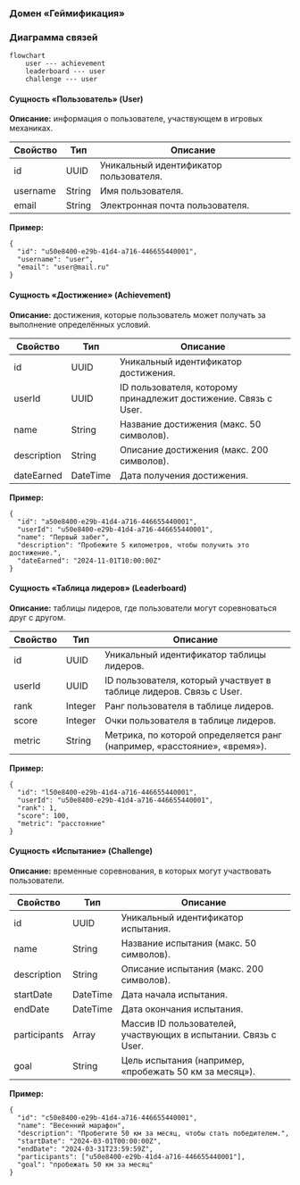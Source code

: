 ### Домен «Геймификация»

### Диаграмма связей
```mermaid
flowchart
    user --- achievement
    leaderboard --- user
    challenge --- user
```

#### Сущность «Пользователь» (User)

**Описание:** информация о пользователе, участвующем в игровых механиках.

| Свойство | Тип | Описание |
| --- | --- | --- |
| id | UUID | Уникальный идентификатор пользователя. |
| username | String | Имя пользователя. |
| email | String | Электронная почта пользователя. |

**Пример:**
```
{
  "id": "u50e8400-e29b-41d4-a716-446655440001",
  "username": "user",
  "email": "user@mail.ru"
}
```

#### Сущность «Достижение» (Achievement)

**Описание:** достижения, которые пользователь может получать за выполнение определённых условий.

| Свойство | Тип | Описание |
| --- | --- | --- |
| id | UUID | Уникальный идентификатор достижения. |
| userId | UUID | ID пользователя, которому принадлежит достижение. Связь с User. |
| name | String | Название достижения (макс. 50 символов). |
| description | String | Описание достижения (макс. 200 символов). |
| dateEarned | DateTime | Дата получения достижения. |

**Пример:**
```
{
  "id": "a50e8400-e29b-41d4-a716-446655440001",
  "userId": "u50e8400-e29b-41d4-a716-446655440001",
  "name": "Первый забег",
  "description": "Пробежите 5 километров, чтобы получить это достижение.",
  "dateEarned": "2024-11-01T10:00:00Z"
}
```

#### Сущность «Таблица лидеров» (Leaderboard)

**Описание:** таблицы лидеров, где пользователи могут соревноваться друг с другом.

| Свойство | Тип | Описание |
| --- | --- | --- |
| id | UUID | Уникальный идентификатор таблицы лидеров. |
| userId | UUID | ID пользователя, который участвует в таблице лидеров. Связь с User. |
| rank | Integer | Ранг пользователя в таблице лидеров. |
| score | Integer | Очки пользователя в таблице лидеров. |
| metric | String | Метрика, по которой определяется ранг (например, «расстояние», «время»). |

**Пример:**
```
{
  "id": "l50e8400-e29b-41d4-a716-446655440001",
  "userId": "u50e8400-e29b-41d4-a716-446655440001",
  "rank": 1,
  "score": 100,
  "metric": "расстояние"
}
```

#### Сущность «Испытание» (Challenge)

**Описание:** временные соревнования, в которых могут участвовать пользователи.

| Свойство | Тип | Описание |
| --- | --- | --- |
| id | UUID | Уникальный идентификатор испытания. |
| name | String | Название испытания (макс. 50 символов). |
| description | String | Описание испытания (макс. 200 символов). |
| startDate | DateTime | Дата начала испытания. |
| endDate | DateTime | Дата окончания испытания. |
| participants | Array | Массив ID пользователей, участвующих в испытании. Связь с User. |
| goal | String | Цель испытания (например, «пробежать 50 км за месяц»). |

**Пример:**
```
{
  "id": "c50e8400-e29b-41d4-a716-446655440001",
  "name": "Весенний марафон",
  "description": "Пробегите 50 км за месяц, чтобы стать победителем.",
  "startDate": "2024-03-01T00:00:00Z",
  "endDate": "2024-03-31T23:59:59Z",
  "participants": ["u50e8400-e29b-41d4-a716-446655440001"],
  "goal": "пробежать 50 км за месяц"
}
```
